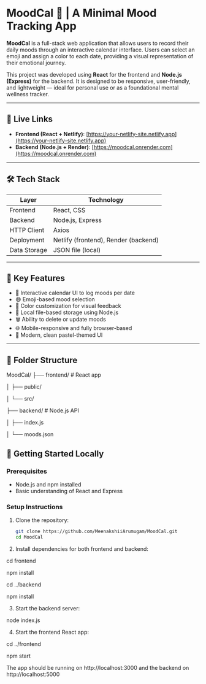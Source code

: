 # MoodCal 🧠 | A Minimal Mood Tracking App

**MoodCal** is a full-stack web application that allows users to record their daily moods through an interactive calendar interface. Users can select an emoji and assign a color to each date, providing a visual representation of their emotional journey.

This project was developed using **React** for the frontend and **Node.js (Express)** for the backend. It is designed to be responsive, user-friendly, and lightweight — ideal for personal use or as a foundational mental wellness tracker.

---

## 🔗 Live Links

- **Frontend (React + Netlify)**: [https://your-netlify-site.netlify.app](https://your-netlify-site.netlify.app)
- **Backend (Node.js + Render)**: [https://moodcal.onrender.com](https://moodcal.onrender.com)

---

## 🛠 Tech Stack

| Layer       | Technology         |
|-------------|--------------------|
| Frontend    | React, CSS         |
| Backend     | Node.js, Express   |
| HTTP Client | Axios              |
| Deployment  | Netlify (frontend), Render (backend) |
| Data Storage| JSON file (local)  |

---

## 📸 Key Features

- 📅 Interactive calendar UI to log moods per date
- 😄 Emoji-based mood selection
- 🎨 Color customization for visual feedback
- 💾 Local file-based storage using Node.js
- 🗑 Ability to delete or update moods
- 🌐 Mobile-responsive and fully browser-based
- 🎨 Modern, clean pastel-themed UI

---

## 📁 Folder Structure

MoodCal/
├── frontend/ # React app

│ ├── public/

│ └── src/

├── backend/ # Node.js API

│ ├── index.js

│ └── moods.json

## 🚀 Getting Started Locally

### Prerequisites
- Node.js and npm installed
- Basic understanding of React and Express

### Setup Instructions

1. Clone the repository:
   ```bash
   git clone https://github.com/MeenakshiiArumugam/MoodCal.git
   cd MoodCal

2. Install dependencies for both frontend and backend:

cd frontend

npm install

cd ../backend

npm install

3. Start the backend server:

node index.js

4. Start the frontend React app:

cd ../frontend

npm start

The app should be running on http://localhost:3000 and the backend on http://localhost:5000
